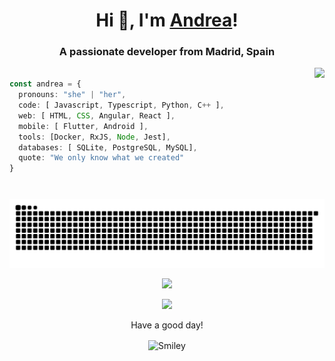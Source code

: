 <h1 align="center">Hi 👋, I'm <a href="https://awlobo.com/">Andrea</a>!</h1> <!-- Link to  https://awlobo.github.io/ -->
<h3 align="center">A passionate developer from Madrid, Spain</h3>
</p>

<img align="right" height="210px" src="https://media.giphy.com/media/ZG719ozZxGuThHBckn/source.gif"/>

```ts

const andrea = {
  pronouns: "she" | "her",
  code: [ Javascript, Typescript, Python, C++ ],
  web: [ HTML, CSS, Angular, React ],
  mobile: [ Flutter, Android ],
  tools: [Docker, RxJS, Node, Jest],
  databases: [ SQLite, PostgreSQL, MySQL],
  quote: "We only know what we created"
}​

```

<p align="center" ><img src="https://raw.githubusercontent.com/awlobo/awlobo/master/github-contribution-grid-snake.svg" alt="awlobo" /></p>
<p align="center"><img src="https://lastfm-recently-played.vercel.app/api?user=pand0ra93&count=1"></p>
<p align="center"><img src="https://profile-counter.glitch.me/awlobo/count.svg"></p>

<div align="center">
<p>Have a good day!</p>
<div>
<img src="https://github.com/fnky/fnky/raw/fnky/img/smile.gif" alt="Smiley" align="center">
</div>
</div>


<!--
**awlobo/awlobo** is a ✨ _special_ ✨ repository because its `README.md` (this file) appears on your GitHub profile.

Here are some ideas to get you started:

- 🔭 I’m currently working on ...
- 🌱 I’m currently learning ...
- 👯 I’m looking to collaborate on ...
- 🤔 I’m looking for help with ...
- 💬 Ask me about ...
- 📫 How to reach me: ...
- 😄 Pronouns: ...
- ⚡ Fun fact: ...
-->
